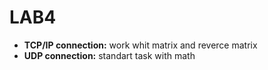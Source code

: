 # LAB4
* __TCP/IP connection:__ work whit matrix and reverce matrix
* __UDP connection:__ standart task with math
